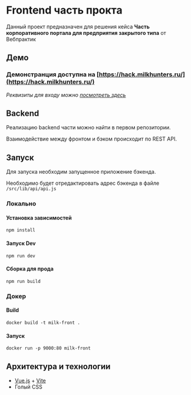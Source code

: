 # Frontend часть прокта

Данный проект предназначен для решения кейса
**Часть корпоративного портала для предприятия закрытого
типа** от Вебпрактик

## Демо

### Демонстранция доступна на [https://hack.milkhunters.ru/](https://hack.milkhunters.ru/)

*Реквизиты для входу можно [посмотреть здесь](https://github.com/milkhunters/backend-hackathon-2023-1#%D0%B4%D0%B5%D0%BC%D0%BE)*

## Backend

Реализацию backend части можно найти в первом репозитории.

Взаимодействие между фронтом и бэком происходит по REST API.

## Запуск

Для запуска необходим запущенное приложение бэкенда.

Необходимо будет отредактировать адрес бэкенда в файле
`/src/lib/api/api.js`

### Локально

#### Установка зависимостей 

```shell
npm install
```

#### Запуск Dev

```shell
npm run dev
```

#### Сборка для прода

```shell
npm run build
```

### Докер

#### Build

```shell
docker build -t milk-front .
```

#### Запуск

```shell
docker run -p 9000:80 milk-front
```

## Архитектура и технологии

- [Vue.js](https://vuejs.org/) + [Vite](https://vitejs.dev/)
- Голый CSS
